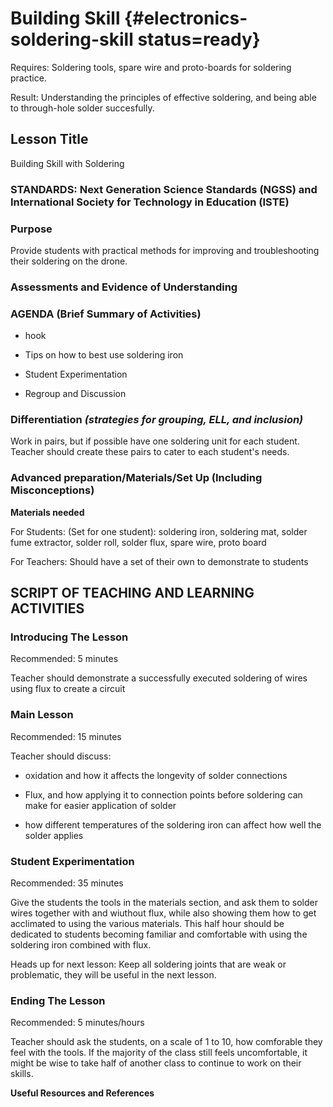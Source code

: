 # Building Skill {#electronics-soldering-skill status=ready}

<div class='requirements' markdown='1'>

Requires: Soldering tools, spare wire and proto-boards for soldering practice.

Result: Understanding the principles of effective soldering, and being able to through-hole solder succesfully.

</div>

## Lesson Title
Building Skill with Soldering

### STANDARDS: Next Generation Science Standards (NGSS) and International Society for Technology in Education (ISTE)


### Purpose

Provide students with practical methods for improving and troubleshooting their soldering on the drone.

### Assessments and Evidence of Understanding


### AGENDA (Brief Summary of Activities)

- hook

- Tips on how to best use soldering iron

- Student Experimentation

- Regroup and Discussion


### Differentiation _(strategies for grouping, ELL, and inclusion)_
Work in pairs, but if possible have one soldering unit for each student. Teacher should create these pairs to cater to each student's needs.

### Advanced preparation/Materials/Set Up (Including Misconceptions)

**Materials needed**

For Students: (Set for one student): soldering iron, soldering mat, solder fume extractor, solder roll, solder flux, spare wire, proto board

For Teachers: Should have a set of their own to demonstrate to students


## SCRIPT OF TEACHING AND LEARNING ACTIVITIES


### Introducing The Lesson

Recommended: 5 minutes

Teacher should demonstrate a successfully executed soldering of wires using flux to create a circuit

### Main Lesson

Recommended: 15 minutes

Teacher should discuss:

- oxidation and how it affects the longevity of solder connections

- Flux, and how applying it to connection points before soldering can make for easier application of solder

- how different temperatures of the soldering iron can affect how well the solder applies

### Student Experimentation

Recommended: 35 minutes

Give the students the tools in the materials section, and ask them to solder wires together with and wiuthout flux, while also showing them how to get acclimated to using the various materials. This half hour should be dedicated to students becoming familiar and comfortable with using the soldering iron combined with flux.

Heads up for next lesson: Keep all soldering joints that are weak or problematic, they will be useful in the next lesson.
### Ending The Lesson

Recommended: 5 minutes/hours

Teacher should ask the students, on a scale of 1 to 10, how comforable they feel with the tools. If the majority of the class still feels uncomfortable, it might be wise to take half of another class to continue to work on their skills.

**Useful Resources and References**
